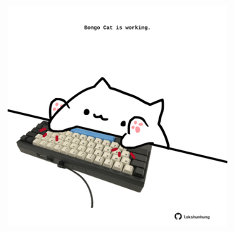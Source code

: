 <!-- built at 15/05/2022, 03:21:41 UTC -->
<p align="center">
  <img width="500" height="500" src="./ReadmeImage.svg">
</p>
